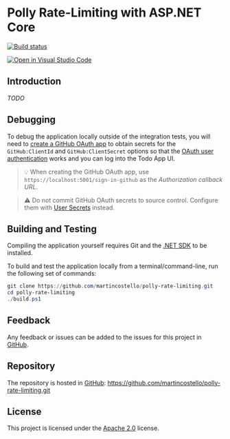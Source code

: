 # Polly Rate-Limiting with ASP.NET Core

[![Build status](https://github.com/martincostello/polly-rate-limiting/workflows/build/badge.svg?branch=main&event=push)](https://github.com/martincostello/polly-rate-limiting/actions?query=workflow%3Abuild+branch%3Amain+event%3Apush)

[![Open in Visual Studio Code](https://open.vscode.dev/badges/open-in-vscode.svg)](https://open.vscode.dev/martincostello/polly-rate-limiting)

## Introduction

_TODO_

## Debugging

To debug the application locally outside of the integration tests, you will need
to [create a GitHub OAuth app] to obtain secrets for the `GitHub:ClientId` and
`GitHub:ClientSecret` options so that the [OAuth user authentication] works and
you can log into the Todo App UI.

> 💡 When creating the GitHub OAuth app, use `https://localhost:5001/sign-in-github`
as the _Authorization callback URL_.

> ⚠️ Do not commit GitHub OAuth secrets to source control. Configure them
with [User Secrets] instead.

[create a GitHub OAuth app]: https://docs.github.com/en/developers/apps/building-oauth-apps/creating-an-oauth-app
[OAuth user authentication]: https://docs.microsoft.com/en-us/aspnet/core/security/authentication/social/?view=aspnetcore-5.0&tabs=visual-studio
[User Secrets]: https://docs.microsoft.com/en-us/aspnet/core/security/app-secrets

## Building and Testing

Compiling the application yourself requires Git and the
[.NET SDK](https://www.microsoft.com/net/download/core "Download the .NET SDK")
to be installed.

To build and test the application locally from a terminal/command-line, run the
following set of commands:

```powershell
git clone https://github.com/martincostello/polly-rate-limiting.git
cd polly-rate-limiting
./build.ps1
```

## Feedback

Any feedback or issues can be added to the issues for this project in
[GitHub](https://github.com/martincostello/polly-rate-limiting/issues "Issues for this project on GitHub.com").

## Repository

The repository is hosted in
[GitHub](https://github.com/martincostello/polly-rate-limiting "This project on GitHub.com"):
https://github.com/martincostello/polly-rate-limiting.git

## License

This project is licensed under the
[Apache 2.0](http://www.apache.org/licenses/LICENSE-2.0.txt "The Apache 2.0 license")
license.
